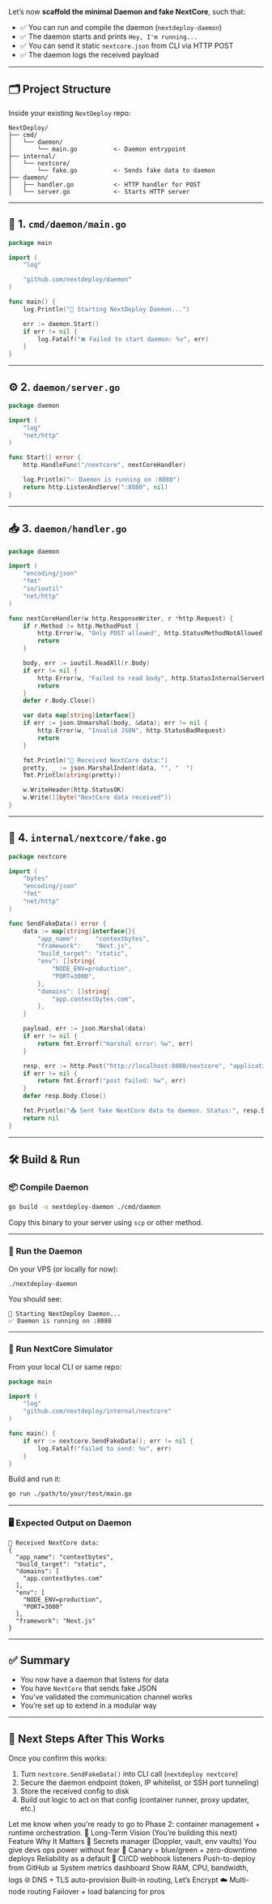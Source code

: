 

Let’s now **scaffold the minimal Daemon and fake NextCore**, such that:

* ✅ You can run and compile the daemon (`nextdeploy-daemon`)
* ✅ The daemon starts and prints `Hey, I'm running...`
* ✅ You can send it static `nextcore.json` from CLI via HTTP POST
* ✅ The daemon logs the received payload

---

## 🗂️ Project Structure

Inside your existing `NextDeploy` repo:

```
NextDeploy/
├── cmd/
│   └── daemon/
│       └── main.go          <- Daemon entrypoint
├── internal/
│   └── nextcore/
│       └── fake.go          <- Sends fake data to daemon
├── daemon/
│   ├── handler.go           <- HTTP handler for POST
│   └── server.go            <- Starts HTTP server
```

---

## 🧱 1. `cmd/daemon/main.go`

```go
package main

import (
	"log"

	"github.com/nextdeploy/daemon"
)

func main() {
	log.Println("🚀 Starting NextDeploy Daemon...")

	err := daemon.Start()
	if err != nil {
		log.Fatalf("❌ Failed to start daemon: %v", err)
	}
}
```

---

## ⚙️ 2. `daemon/server.go`

```go
package daemon

import (
	"log"
	"net/http"
)

func Start() error {
	http.HandleFunc("/nextcore", nextCoreHandler)

	log.Println("✅ Daemon is running on :8080")
	return http.ListenAndServe(":8080", nil)
}
```

---

## 📥 3. `daemon/handler.go`

```go
package daemon

import (
	"encoding/json"
	"fmt"
	"io/ioutil"
	"net/http"
)

func nextCoreHandler(w http.ResponseWriter, r *http.Request) {
	if r.Method != http.MethodPost {
		http.Error(w, "Only POST allowed", http.StatusMethodNotAllowed)
		return
	}

	body, err := ioutil.ReadAll(r.Body)
	if err != nil {
		http.Error(w, "Failed to read body", http.StatusInternalServerError)
		return
	}
	defer r.Body.Close()

	var data map[string]interface{}
	if err := json.Unmarshal(body, &data); err != nil {
		http.Error(w, "Invalid JSON", http.StatusBadRequest)
		return
	}

	fmt.Println("🧠 Received NextCore data:")
	pretty, _ := json.MarshalIndent(data, "", "  ")
	fmt.Println(string(pretty))

	w.WriteHeader(http.StatusOK)
	w.Write([]byte("NextCore data received"))
}
```

---

## 🧪 4. `internal/nextcore/fake.go`

```go
package nextcore

import (
	"bytes"
	"encoding/json"
	"fmt"
	"net/http"
)

func SendFakeData() error {
	data := map[string]interface{}{
		"app_name":     "contextbytes",
		"framework":    "Next.js",
		"build_target": "static",
		"env": []string{
			"NODE_ENV=production",
			"PORT=3000",
		},
		"domains": []string{
			"app.contextbytes.com",
		},
	}

	payload, err := json.Marshal(data)
	if err != nil {
		return fmt.Errorf("marshal error: %w", err)
	}

	resp, err := http.Post("http://localhost:8080/nextcore", "application/json", bytes.NewBuffer(payload))
	if err != nil {
		return fmt.Errorf("post failed: %w", err)
	}
	defer resp.Body.Close()

	fmt.Println("📤 Sent fake NextCore data to daemon. Status:", resp.Status)
	return nil
}
```

---

## 🛠️ Build & Run

### 📦 Compile Daemon

```bash
go build -o nextdeploy-daemon ./cmd/daemon
```

Copy this binary to your server using `scp` or other method.

---

### 🚀 Run the Daemon

On your VPS (or locally for now):

```bash
./nextdeploy-daemon
```

You should see:

```
🚀 Starting NextDeploy Daemon...
✅ Daemon is running on :8080
```

---

### 🧪 Run NextCore Simulator

From your local CLI or same repo:

```go
package main

import (
	"log"
	"github.com/nextdeploy/internal/nextcore"
)

func main() {
	if err := nextcore.SendFakeData(); err != nil {
		log.Fatalf("failed to send: %v", err)
	}
}
```

Build and run it:

```bash
go run ./path/to/your/test/main.go
```

---

### 🖥️ Expected Output on Daemon

```
🧠 Received NextCore data:
{
  "app_name": "contextbytes",
  "build_target": "static",
  "domains": [
    "app.contextbytes.com"
  ],
  "env": [
    "NODE_ENV=production",
    "PORT=3000"
  ],
  "framework": "Next.js"
}
```

---

## ✅ Summary

* You now have a daemon that listens for data
* You have `NextCore` that sends fake JSON
* You’ve validated the communication channel works
* You’re set up to extend in a modular way

---

## 🚧 Next Steps After This Works

Once you confirm this works:

1. Turn `nextcore.SendFakeData()` into CLI call (`nextdeploy nextcore`)
2. Secure the daemon endpoint (token, IP whitelist, or SSH port tunneling)
3. Store the received config to disk
4. Build out logic to act on that config (container runner, proxy updater, etc.)

Let me know when you're ready to go to Phase 2: container management + runtime orchestration.
🧬 Long-Term Vision (You’re building this next)
Feature	Why It Matters
🔐 Secrets manager (Doppler, vault, env vaults)	You give devs ops power without fear
🔄 Canary + blue/green + zero-downtime deploys	Reliability as a default
🧠 CI/CD webhook listeners	Push-to-deploy from GitHub
📊 System metrics dashboard	Show RAM, CPU, bandwidth, logs
🌐 DNS + TLS auto-provision	Built-in routing, Let’s Encrypt
☁️ Multi-node routing	Failover + load balancing for pros
